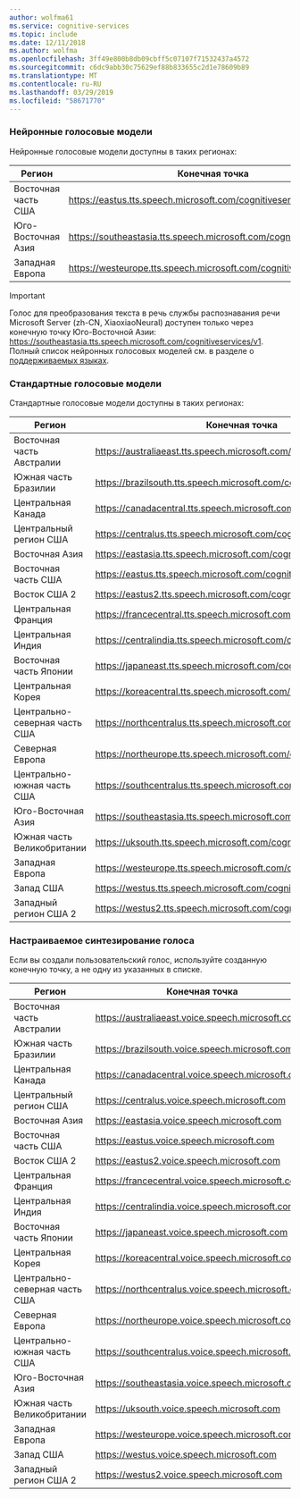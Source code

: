 ```yaml
---
author: wolfma61
ms.service: cognitive-services
ms.topic: include
ms.date: 12/11/2018
ms.author: wolfma
ms.openlocfilehash: 3ff49e800b8db09cbff5c07107f71532437a4572
ms.sourcegitcommit: c6dc9abb30c75629ef88b833655c2d1e78609b89
ms.translationtype: MT
ms.contentlocale: ru-RU
ms.lasthandoff: 03/29/2019
ms.locfileid: "58671770"
---
```

### <a name="neural-voices"></a>Нейронные голосовые модели

Нейронные голосовые модели доступны в таких регионах:

| Регион | Конечная точка |
|--------|----------|
| Восточная часть США | https://eastus.tts.speech.microsoft.com/cognitiveservices/v1 |
| Юго-Восточная Азия | https://southeastasia.tts.speech.microsoft.com/cognitiveservices/v1 |
| Западная Европа | https://westeurope.tts.speech.microsoft.com/cognitiveservices/v1 |

> [!IMPORTANT]
> Голос для преобразования текста в речь службы распознавания речи Microsoft Server (zh-CN, XiaoxiaoNeural) доступен только через конечную точку Юго-Восточной Азии: https://southeastasia.tts.speech.microsoft.com/cognitiveservices/v1. Полный список нейронных голосовых моделей см. в разделе о [поддерживаемых языках](../articles/cognitive-services/speech-service/language-support.md).

### <a name="standard-voices"></a>Стандартные голосовые модели

Стандартные голосовые модели доступны в таких регионах:

| Регион | Конечная точка |
|--------|----------|
| Восточная часть Австралии | https://australiaeast.tts.speech.microsoft.com/cognitiveservices/v1 |
| Южная часть Бразилии | https://brazilsouth.tts.speech.microsoft.com/cognitiveservices/v1 |
| Центральная Канада | https://canadacentral.tts.speech.microsoft.com/cognitiveservices/v1 |
| Центральный регион США | https://centralus.tts.speech.microsoft.com/cognitiveservices/v1 |
| Восточная Азия | https://eastasia.tts.speech.microsoft.com/cognitiveservices/v1 |
| Восточная часть США | https://eastus.tts.speech.microsoft.com/cognitiveservices/v1 |
| Восток США 2 | https://eastus2.tts.speech.microsoft.com/cognitiveservices/v1 |
| Центральная Франция | https://francecentral.tts.speech.microsoft.com/cognitiveservices/v1 |
| Центральная Индия | https://centralindia.tts.speech.microsoft.com/cognitiveservices/v1 |
| Восточная часть Японии | https://japaneast.tts.speech.microsoft.com/cognitiveservices/v1 |
| Центральная Корея | https://koreacentral.tts.speech.microsoft.com/cognitiveservices/v1 |
| Центрально-северная часть США | https://northcentralus.tts.speech.microsoft.com/cognitiveservices/v1 |
| Северная Европа | https://northeurope.tts.speech.microsoft.com/cognitiveservices/v1 |
| Центрально-южная часть США | https://southcentralus.tts.speech.microsoft.com/cognitiveservices/v1 |
| Юго-Восточная Азия | https://southeastasia.tts.speech.microsoft.com/cognitiveservices/v1 |
| Южная часть Великобритании | https://uksouth.tts.speech.microsoft.com/cognitiveservices/v1 |
| Западная Европа | https://westeurope.tts.speech.microsoft.com/cognitiveservices/v1 |
| Запад США | https://westus.tts.speech.microsoft.com/cognitiveservices/v1 |
| Западный регион США 2 | https://westus2.tts.speech.microsoft.com/cognitiveservices/v1 |

### <a name="custom-voices"></a>Настраиваемое синтезирование голоса

Если вы создали пользовательский голос, используйте созданную конечную точку, а не одну из указанных в списке.

| Регион | Конечная точка |
|--------|----------|
| Восточная часть Австралии | https://australiaeast.voice.speech.microsoft.com |
| Южная часть Бразилии | https://brazilsouth.voice.speech.microsoft.com |
| Центральная Канада | https://canadacentral.voice.speech.microsoft.com |
| Центральный регион США | https://centralus.voice.speech.microsoft.com |
| Восточная Азия | https://eastasia.voice.speech.microsoft.com |
| Восточная часть США | https://eastus.voice.speech.microsoft.com |
| Восток США 2 | https://eastus2.voice.speech.microsoft.com |
| Центральная Франция | https://francecentral.voice.speech.microsoft.com |
| Центральная Индия | https://centralindia.voice.speech.microsoft.com |
| Восточная часть Японии | https://japaneast.voice.speech.microsoft.com |
| Центральная Корея | https://koreacentral.voice.speech.microsoft.com |
| Центрально-северная часть США | https://northcentralus.voice.speech.microsoft.com |
| Северная Европа | https://northeurope.voice.speech.microsoft.com |
| Центрально-южная часть США | https://southcentralus.voice.speech.microsoft.com |
| Юго-Восточная Азия | https://southeastasia.voice.speech.microsoft.com |
| Южная часть Великобритании | https://uksouth.voice.speech.microsoft.com |
| Западная Европа | https://westeurope.voice.speech.microsoft.com |
| Запад США | https://westus.voice.speech.microsoft.com |
| Западный регион США 2 | https://westus2.voice.speech.microsoft.com |
